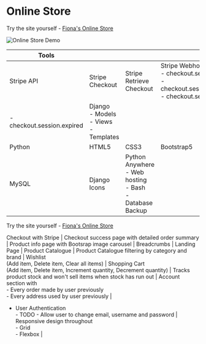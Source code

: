 # Online Store

Try the site yourself - [Fiona's Online Store](https://quinnf.pythonanywhere.com/)

![Online Store Demo](online-store-demo.gif)

| Tools | | | |
| --- | --- | --- | ---- |
| Stripe API | Stripe Checkout | Stripe Retrieve Checkout | Stripe Webhooks<br> - checkout.session.async_payment_failed<br> - checkout.session.async_payment_succeeded<br> - checkout.session.completed<br>
   - checkout.session.expired<br> | Django <br> - Models<br> - Views <br> - Templates | 
| Python | HTML5 | CSS3 | Bootstrap5 | JavaScript | 
| MySQL | Django Icons | Python Anywhere <br> - Web hosting <br> - Bash <br> - Database Backup | | 

Try the site yourself - [Fiona's Online Store](https://quinnf.pythonanywhere.com/)


Checkout with Stripe |
Checkout success page with detailed order summary |
Product info page with Bootsrap image carousel |
Breadcrumbs |
Landing Page |
Product Catalogue |
Product Catalogue filtering by category and brand |
Wishlist <br>(Add item, Delete item, Clear all items) |
Shopping Cart <br>(Add item, Delete item, Increment quantity, Decrement quantity) |
Tracks product stock and won't sell items when stock has run out |
 Account section with <br> - Every order made by user previously<br> - Every address used by user previously |
  - User Authentication<br> - TODO - Allow user to change email, username and password |
Responsive design throughout<br> - Grid<br> - Flexbox |
